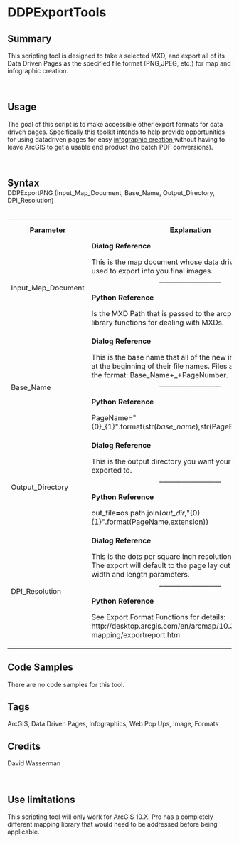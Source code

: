 <h1 class="gpHeading" xmlns="">DDPExportTools</h1>
</h2>
<h2 class="gp" xmlns="">Summary</h2>
<div class="gpItemInfo" xmlns="">
<p><DIV STYLE="text-align:Left;"><DIV><DIV><P><SPAN>This scripting tool is designed to take a selected MXD, and export all of its Data Driven Pages as the specified file format (PNG,JPEG, etc.) for map and infographic creation. </SPAN></P></DIV></DIV></DIV></p><br />
</div>
<h2 class="gp" xmlns="">Usage</h2>
<div class="gpItemInfo" xmlns="">
<p><DIV STYLE="text-align:Left;"><DIV><DIV><P><SPAN>The goal of this script is to make accessible other export formats for data driven pages. Specifically this toolkit intends to help provide opportunities for using datadriven pages for easy </SPAN><A href="http://visual.ly/beginners-guide-image-formats-web"><SPAN>infographic creation </SPAN></A><SPAN>without having to leave ArcGIS to get a usable end product (no batch PDF conversions). </SPAN></P></DIV></DIV></DIV></p><br />
</div>
<h2 class="gp" xmlns="">Syntax</h2>
<div xmlns="">
<p style="margin-top: -1.2em">DDPExportPNG (Input_Map_Document, Base_Name, Output_Directory, DPI_Resolution) <br /><br />
</p>
<table width="100%" border="0" cellpadding="5">
<tbody>
<tr>
<th width="30%">
<b>Parameter</b>
</th>
<th width="50%">
<b>Explanation</b>
</th>
<th width="20%">
<b>Data Type</b>
</th>
</tr>
<tr>
<td class="info">Input_Map_Document</td>
<td class="info" align="left">
<span style="font-weight: bold">Dialog Reference</span><br /><DIV STYLE="text-align:Left;"><DIV><P><SPAN>This is the map document whose data driven pages will be used to export into you final images. </SPAN></P></DIV></DIV><div class="noContent" style="text-align:center; margin-top: -1em">___________________</div><br />
<span style="font-weight: bold">Python Reference</span><br /><DIV STYLE="text-align:Left;"><DIV><P><SPAN>Is the MXD Path that is passed to the arcpy mapping library functions for dealing with MXDs. </SPAN></P></DIV></DIV></td>
<td class="info" align="left">File</td>
</tr>
<tr>
<td class="info">Base_Name</td>
<td class="info" align="left">
<span style="font-weight: bold">Dialog Reference</span><br /><DIV STYLE="text-align:Left;"><DIV><P><SPAN>This is the base name that all of the new images will have at the beginning of their file names. Files are exported in the format: Base_Name+_+PageNumber.</SPAN></P><P><SPAN /></P></DIV></DIV><div class="noContent" style="text-align:center; margin-top: -1em">___________________</div><br />
<span style="font-weight: bold">Python Reference</span><br /><DIV STYLE="text-align:Left;"><P STYLE="font-size:12ptmargin:0 0 0 0;"><SPAN><SPAN>PageName</SPAN></SPAN><SPAN STYLE="font-weight:bold;"><SPAN>=</SPAN></SPAN><SPAN><SPAN>"{0}_{1}"</SPAN></SPAN><SPAN><SPAN>.format(</SPAN></SPAN><SPAN><SPAN>str</SPAN></SPAN><SPAN><SPAN>(</SPAN></SPAN><SPAN STYLE="font-style:italic;"><SPAN>base_name</SPAN></SPAN><SPAN><SPAN>),</SPAN></SPAN><SPAN><SPAN>str</SPAN></SPAN><SPAN><SPAN>(PageEnd))</SPAN></SPAN></P></DIV></td>
<td class="info" align="left">String</td>
</tr>
<tr>
<td class="info">Output_Directory</td>
<td class="info" align="left">
<span style="font-weight: bold">Dialog Reference</span><br /><DIV STYLE="text-align:Left;"><DIV><P><SPAN>This is the output directory you want your image files to exported to. </SPAN></P></DIV></DIV><div class="noContent" style="text-align:center; margin-top: -1em">___________________</div><br />
<span style="font-weight: bold">Python Reference</span><br /><DIV STYLE="text-align:Left;"><P STYLE="font-size:12ptmargin:0 0 0 0;"><SPAN><SPAN>out_file</SPAN></SPAN><SPAN STYLE="font-weight:bold;"><SPAN>=</SPAN></SPAN><SPAN><SPAN>os.path.join(</SPAN></SPAN><SPAN STYLE="font-style:italic;"><SPAN>out_dir</SPAN></SPAN><SPAN><SPAN>,</SPAN></SPAN><SPAN><SPAN>"{0}.{1}"</SPAN></SPAN><SPAN><SPAN>.format(</SPAN></SPAN><SPAN><SPAN>PageName</SPAN></SPAN><SPAN><SPAN>,extension))</SPAN></SPAN></P><DIV><P><SPAN /></P></DIV></DIV></td>
<td class="info" align="left">Folder</td>
</tr>
<tr>
<td class="info">DPI_Resolution</td>
<td class="info" align="left">
<span style="font-weight: bold">Dialog Reference</span><br /><DIV STYLE="text-align:Left;"><DIV><P><SPAN>This is the dots per square inch resolution of your images. The export will default to the page lay out for the outputs width and length parameters. </SPAN></P></DIV></DIV><div class="noContent" style="text-align:center; margin-top: -1em">___________________</div><br />
<span style="font-weight: bold">Python Reference</span><br /><DIV STYLE="text-align:Left;"><DIV><P><SPAN>See Export Format Functions for details: http://desktop.arcgis.com/en/arcmap/10.3/analyze/arcpy-mapping/exportreport.htm</SPAN></P><P><SPAN /></P></DIV></DIV></td>
<td class="info" align="left">Long</td>
</tr>
</tbody>
</table>
</div>
<h2 class="gp" xmlns="">Code Samples</h2>
<div class="gpItemInfo" xmlns="">
<p><span class="noContent">There are no code samples for this tool.</span></p>
</div>
<h2 class="gp" xmlns="">Tags</h2>
<div class="gpItemInfo" xmlns="">
<p>ArcGIS, Data Driven Pages, Infographics, Web Pop Ups, Image, Formats</p>
</div>
<h2 class="gp" xmlns="">Credits</h2>
<div class="gpItemInfo" xmlns="">
<p>
<p>David Wasserman</p>
</p><br />
</div>
<h2 class="gp" xmlns="">Use limitations</h2>
<div class="gpItemInfo" xmlns="">
<p><DIV STYLE="text-align:Left;"><DIV><DIV><P><SPAN>This scripting tool will only work for ArcGIS 10.X. Pro has a completely different mapping library that would need to be addressed before being applicable. </SPAN></P></DIV></DIV></DIV></p><br />
</div>
</body>
</html>
